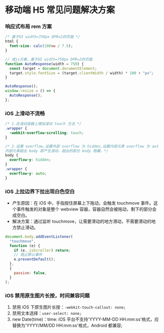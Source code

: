 # 移动端 H5 常见问题解决方案

### 响应式布局 rem 方案

```css
/* 基于UI width=750px DPR=2的页面 */
html {
  font-size: calc(100vw / 7.5);
}
```

```js
// 或js方案，基于UI width=750px DPR=2的页面
function AutoResponse(width = 750) {
  const target = document.documentElement;
  target.style.fontSize = (target.clientWidth / width) * 100 + "px";
}

AutoResponse();
window.resize = () => {
  AutoResponse();
};
```

### iOS 上滑动不流畅

```css
/* 1.在滚动容器上增加滚动 touch 方法 */
.wrapper {
  -webkit-overflow-scrolling: touch;
}

/* 2.设置 overflow,设置外部 overflow 为 hidden,设置内容元素 overflow 为 auto。
内部元素超出 body 即产生滚动，超出的部分 body 隐藏。*/
body {
  overflow-y: hidden;
}
.wrapper {
  overflow-y: auto;
}
```

### iOS 上拉边界下拉出现白色空白

- 产生原因：在 iOS 中，手指按住屏幕上下拖动，会触发 touchmove 事件。这个事件触发的对象是整个 webview 容器，容器自然会被拖动，剩下的部分会成空白。
- 解决方案：通过监听 touchmove，让需要滑动的地方滑动，不需要滑动的地方禁止滑动。

```js
document.body.addEventListener(
  "touchmove",
  function (e) {
    if (e._isScroller) return;
    // 阻止默认事件
    e.preventDefault();
  },
  {
    passive: false,
  }
);
```

### iOS 禁用原生图片长按，时间兼容问题

1. 禁用 iOS 下原生图片长按：`-webkit-touch-callout: none;`
2. 禁用文本选择：`user-select: none;`
3. new Date(time)：time: iOS 平台不支持'YYYY-MM-DD HH:mm:ss'格式，应替换为'YYYY/MM/DD HH:mm:ss'格式，Android 都兼容;
